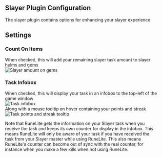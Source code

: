 ## Slayer Plugin Configuration
The slayer plugin contains options for enhancing your slayer experience

## Settings
### Count On Items
When checked, this will add your remaining slayer task amount to slayer helms and gems  
![Slayer amount on gems](https://i.imgur.com/ebN0JpC.png)

### Task Infobox
When checked, this will display your task in an infobox to the top-left of the game window  
![Task infobox](https://i.imgur.com/KKa1hut.png)  
Along with a mouse tooltip on hover containing your points and streak  
![Task points and streak tooltip](https://i.imgur.com/7lXCMeu.png)

Note that RuneLite gets the information on your Slayer task when you receive the task and keeps its own counter for display in the infobox. This means RuneLite will only be aware of your task if you have received the task from your Slayer master while using RuneLite. This also means RuneLite's counter can become out of sync with the real counter, for instance when you make a few kills when not using RuneLite.